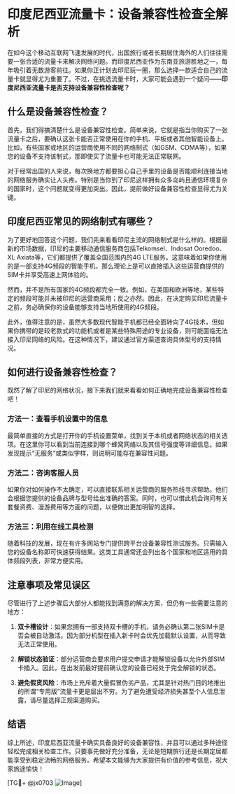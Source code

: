 # 印度尼西亚流量卡：设备兼容性检查全解析

在如今这个移动互联网飞速发展的时代，出国旅行或者长期居住海外的人们往往需要一张合适的流量卡来解决网络问题。而印度尼西亚作为东南亚旅游胜地之一，每年吸引着无数游客前往。如果你正计划去印尼玩一圈，那么选择一款适合自己的流量卡就显得尤为重要了。不过，在挑选流量卡时，大家可能会遇到一个疑问——**印度尼西亚流量卡是否支持设备兼容性检查呢？**

## 什么是设备兼容性检查？

首先，我们得搞清楚什么是设备兼容性检查。简单来说，它就是指当你购买了一张流量卡之后，要确认这张卡能否正常使用在你的手机、平板或者其他智能设备上。比如，有些国家或地区的运营商使用不同的网络制式（如GSM、CDMA等），如果您的设备不支持该制式，那即使买了流量卡也可能无法正常联网。

对于经常出国的人来说，每次换地方都要担心自己手里的设备是否能顺利连接当地的网络服务确实让人头疼。特别是当你到了印尼这样拥有众多岛屿且通信环境复杂的国家时，这个问题就变得更加突出。因此，提前做好设备兼容性检查显得尤为关键。

## 印度尼西亚常见的网络制式有哪些？

为了更好地回答这个问题，我们先来看看印尼主流的网络制式是什么样的。根据最新的市场数据，印尼的主要移动通信服务商包括Telkomsel、Indosat Ooredoo、XL Axiata等，它们都提供了覆盖全国范围内的4G LTE服务。这意味着如果你使用的是一部支持4G频段的智能手机，那么理论上是可以直接插入这些运营商提供的SIM卡并享受高速上网体验的。

然而，并不是所有国家的4G频段都完全一致。例如，在美国和欧洲等地，某些特定的频段可能并未被印尼的运营商采用；反之亦然。因此，在决定购买印尼流量卡之前，务必确保你的设备能够支持当地所使用的4G频段。

此外，值得注意的是，虽然大多数现代智能手机都已经全面转向了4G技术，但如果你携带的是较老款式的功能机或者是某些特殊用途的专业设备，则可能面临无法接入印尼网络的风险。在这种情况下，建议通过官方渠道查询具体型号的支持情况。

## 如何进行设备兼容性检查？

既然了解了印尼的网络状况，接下来我们就来看看如何正确地完成设备兼容性检查吧！

### 方法一：查看手机设置中的信息
最简单直接的方式是打开你的手机设置菜单，找到关于本机或者网络状态的相关选项。在这里你可以看到当前连接到哪个蜂窝网络以及其信号强度等详细信息。如果发现提示“无服务”或类似字样，则说明可能存在兼容性问题。

### 方法二：咨询客服人员
如果你对如何操作不太确定，可以直接联系相关运营商的服务热线寻求帮助。他们会根据您提供的设备品牌与型号给出准确的答案。同时，也可以借此机会询问有关套餐资费、漫游费用等方面的问题，以便做出更加明智的选择。

### 方法三：利用在线工具检测
随着科技的发展，现在有许多网站专门提供跨平台设备兼容性测试服务。只需输入您的设备名称即可快速获得结果。这类工具通常还会列出各个国家和地区适用的具体频段列表，非常方便实用。

## 注意事项及常见误区

尽管进行了上述步骤后大部分人都能找到满意的解决方案，但仍有一些需要注意的地方：

1. **双卡槽设计**：如果您拥有一部支持双卡槽的手机，请务必确认第二张SIM卡是否会被自动激活。因为部分机型在插入新卡时会优先加载默认设置，从而导致无法正常使用。
   
2. **解锁状态验证**：部分运营商会要求用户提交申请才能解锁设备以允许外部SIM卡插入。因此，在出发前最好提前确认您的设备已经处于完全解锁的状态。

3. **避免假货风险**：市场上充斥着大量假冒伪劣产品，尤其是针对热门目的地推出的所谓“专用版”流量卡更是层出不穷。为了避免遭受经济损失甚至个人信息泄露，请尽量选择正规渠道购买。

## 结语

综上所述，印度尼西亚流量卡确实具备良好的设备兼容性，并且可以通过多种途径轻松完成相关检查工作。只要事先做好充分准备，无论是短期旅行还是长期定居都能享受到稳定流畅的网络服务。希望本文能够为大家提供有价值的参考信息，祝大家旅途愉快！

[TG💪+ @jx0703 ![Image](https://github.com/user-attachments/assets/dbca1d08-cadb-493c-b0ec-ad6f7a83f270)]